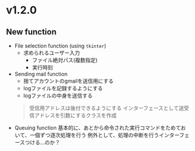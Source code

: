 # v1.2.0

## New function
* File selection function (using `tkinter`)
    * 求められるユーザー入力
        * ファイル絶対パス(複数指定)
        * 実行時刻
* Sending mail function
    * 捨てアカウントのgmailを送信用にする
    * logファイルを記録するようにする
    * logファイルの中身を送信する
    > 受信用アドレスは後付できるようにする
    > インターフェースとして送受信アドレスを引数にするクラスを作成
* Queuing function
    基本的に、あとから命令された実行コマンドをためておいて、一個ずつ逐次処理を行う
    例外として、処理の中断を行うインターフェースつける...のか？
